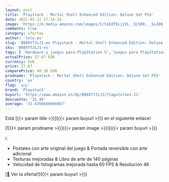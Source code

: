 ```yaml
---
layout: post
title: 'Playstack - Mortal Shell Enhanced Edition: Deluxe Set PS5'
date: 2022-02-22 17:34:14
image: 'https://m.media-amazon.com/images/I/51EdTELj2VL._SL500_._SL400_.jpg'
comments: true
category: ofertas
author: 'tole.es'
slug: 'B08XYTJLJ1-es Playstack - Mortal Shell Enhanced Edition: Deluxe Set PS5'
sku: 'B08XYTJLJ1-es'
tags: [ 'Hardware y juegos para PlayStation 5','Juegos para PlayStation 5','Videojuegos','playstack','ps5', ]
actualPrice: 27.67 EUR
currency: EUR
price: 27.67
comparePrice: 40.38 EUR
prodname: 'Playstack - Mortal Shell Enhanced Edition: Deluxe Set PS5'
country: 'es'
flag: '🇪🇸'
brand: 'Playstack'
buyurl: 'https://www.amazon.es/dp/B08XYTJLJ1/?tag=tolees-21'
descuento: '31.48'
average: '31.6766666666667'
---
```


Está [{{< param title >}}]({{< param buyurl >}}) en el siguiente enlace!

[![{{< param prodname >}}]({{< param image >}})]({{< param buyurl >}})

ℹ️:

- Postales con arte original del juego & Portada reversible con arte adicional
- Texturas mejoradas & Libro de arte de 140 páginas
- Velocidad de fotogramas mejorada hasta 60 FPS & Resolución 4K

[🛒 Ver la oferta!!]({{< param buyurl >}})
